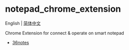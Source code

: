 # notepad_chrome_extension

English | [简体中文](./README-CN.md)

Chrome Extension for connect & operate on smart notepad

- [36notes](https://www.36notes.com)
